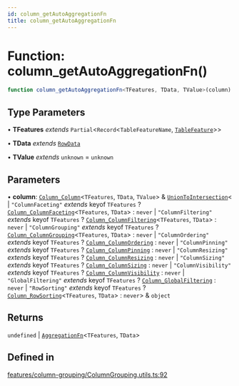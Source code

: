 ```yaml
---
id: column_getAutoAggregationFn
title: column_getAutoAggregationFn
---
```


# Function: column\_getAutoAggregationFn()

```ts
function column_getAutoAggregationFn<TFeatures, TData, TValue>(column): undefined | AggregationFn<TFeatures, TData>
```

## Type Parameters

• **TFeatures** *extends* `Partial`\<`Record`\<`TableFeatureName`, [`TableFeature`](../interfaces/tablefeature.md)\>\>

• **TData** *extends* [`RowData`](../type-aliases/rowdata.md)

• **TValue** *extends* `unknown` = `unknown`

## Parameters

• **column**: [`Column_Column`](../interfaces/column_column.md)\<`TFeatures`, `TData`, `TValue`\> & [`UnionToIntersection`](../type-aliases/uniontointersection.md)\<
  \| `"ColumnFaceting"` *extends* keyof `TFeatures` ? [`Column_ColumnFaceting`](../interfaces/column_columnfaceting.md)\<`TFeatures`, `TData`\> : `never`
  \| `"ColumnFiltering"` *extends* keyof `TFeatures` ? [`Column_ColumnFiltering`](../interfaces/column_columnfiltering.md)\<`TFeatures`, `TData`\> : `never`
  \| `"ColumnGrouping"` *extends* keyof `TFeatures` ? [`Column_ColumnGrouping`](../interfaces/column_columngrouping.md)\<`TFeatures`, `TData`\> : `never`
  \| `"ColumnOrdering"` *extends* keyof `TFeatures` ? [`Column_ColumnOrdering`](../interfaces/column_columnordering.md) : `never`
  \| `"ColumnPinning"` *extends* keyof `TFeatures` ? [`Column_ColumnPinning`](../interfaces/column_columnpinning.md) : `never`
  \| `"ColumnResizing"` *extends* keyof `TFeatures` ? [`Column_ColumnResizing`](../interfaces/column_columnresizing.md) : `never`
  \| `"ColumnSizing"` *extends* keyof `TFeatures` ? [`Column_ColumnSizing`](../interfaces/column_columnsizing.md) : `never`
  \| `"ColumnVisibility"` *extends* keyof `TFeatures` ? [`Column_ColumnVisibility`](../interfaces/column_columnvisibility.md) : `never`
  \| `"GlobalFiltering"` *extends* keyof `TFeatures` ? [`Column_GlobalFiltering`](../interfaces/column_globalfiltering.md) : `never`
  \| `"RowSorting"` *extends* keyof `TFeatures` ? [`Column_RowSorting`](../interfaces/column_rowsorting.md)\<`TFeatures`, `TData`\> : `never`\> & `object`

## Returns

`undefined` \| [`AggregationFn`](../type-aliases/aggregationfn.md)\<`TFeatures`, `TData`\>

## Defined in

[features/column-grouping/ColumnGrouping.utils.ts:92](https://github.com/TanStack/table/blob/main/packages/table-core/src/features/column-grouping/ColumnGrouping.utils.ts#L92)
